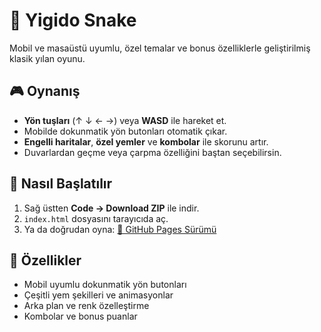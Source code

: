# 🐍 Yigido Snake

Mobil ve masaüstü uyumlu, özel temalar ve bonus özelliklerle geliştirilmiş klasik yılan oyunu.

## 🎮 Oynanış
- **Yön tuşları** (↑ ↓ ← →) veya **WASD** ile hareket et.
- Mobilde dokunmatik yön butonları otomatik çıkar.
- **Engelli haritalar**, **özel yemler** ve **kombolar** ile skorunu artır.
- Duvarlardan geçme veya çarpma özelliğini baştan seçebilirsin.

## 🚀 Nasıl Başlatılır
1. Sağ üstten **Code → Download ZIP** ile indir.
2. `index.html` dosyasını tarayıcıda aç.
3. Ya da doğrudan oyna: [🔗 GitHub Pages Sürümü](https://yigitozenates.github.io/yigido-snake/)

## 📱 Özellikler
- Mobil uyumlu dokunmatik yön butonları
- Çeşitli yem şekilleri ve animasyonlar
- Arka plan ve renk özelleştirme
- Kombolar ve bonus puanlar
